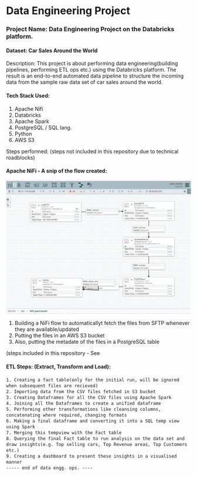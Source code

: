 # Data Engineering Project
### Project Name: Data Engineering Project on the Databricks platform. 
#### Dataset: Car Sales Around the World

Description: This project is about performing data engineering(building pipelines, performing ETL ops etc.) using the Databricks platform. The result is an end-to-end automated data pipeline to structure the incoming data from the sample raw data set of car sales around the world.

#### Tech Stack Used:
  1. Apache Nifi
  2. Databricks
  3. Apache Spark
  4. PostgreSQL / SQL lang.
  5. Python
  6. AWS S3

Steps performed:
  (steps not included in this repository due to technical roadblocks)
  #### Apache NiFi - A snip of the flow created:
  ![alt text](https://github.com/jayantkaushik/data-engineering-project1/blob/main/NiFi%20DEA%20Capture.JPG "NiFi Flow")
  
  1. Building a NiFi flow to automaticallyt fetch the files from SFTP whenever they are available/updated
  2. Putting the files in an AWS S3 bucket
  3. Also, putting the metadate of the files in a PostgreSQL table
  
  (steps included in this repository - See 
  #### ETL Steps: (Extract, Transform and Load):
    1. Creating a fact table(only for the initial run, will be ignored when subsequent files are recieved)
    2. Importing data from the CSV files fetched in S3 bucket
    3. Creating Dataframes for all the CSV files using Apache Spark
    4. Joining all the Dataframes to create a unified dataframe
    5. Performing other transformations like cleansing columns, concatenating where required, changing formats
    6. Making a final dataframe and converting it into a SQL temp view using Spark
    7. Merging this tempview with the Fact table
    8. Querying the final Fact table to run analysis on the data set and draw insights(e.g. Top selling cars, Top Revenue areas, Top Customers etc.)
    9. Creating a dashboard to present these insights in a visualised manner
    ----- end of data engg. ops. ----
